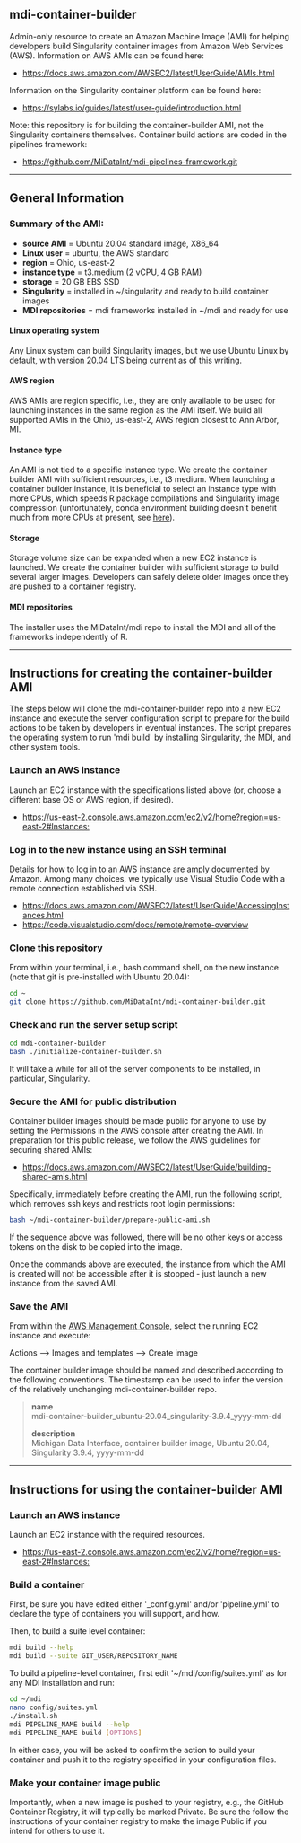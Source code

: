 ## mdi-container-builder

Admin-only resource to create an Amazon Machine Image (AMI) for helping 
developers build Singularity container images from Amazon Web Services (AWS).
Information on AWS AMIs can be found here:  

- <https://docs.aws.amazon.com/AWSEC2/latest/UserGuide/AMIs.html>

Information on the Singularity container platform can be found here:

- <https://sylabs.io/guides/latest/user-guide/introduction.html>

Note: this repository is for building the container-builder AMI,
not the Singularity containers themselves. Container build actions 
are coded in the pipelines framework:

- <https://github.com/MiDataInt/mdi-pipelines-framework.git>

---
## General Information

### Summary of the AMI:

- **source AMI** = Ubuntu 20.04 standard image, X86_64
- **Linux user** = ubuntu, the AWS standard
- **region** = Ohio, us-east-2
- **instance type** = t3.medium (2 vCPU, 4 GB RAM)
- **storage** = 20 GB EBS SSD
- **Singularity** = installed in ~/singularity and ready to build container images
- **MDI repositories** = mdi frameworks installed in ~/mdi and ready for use

#### Linux operating system

Any Linux system can build Singularity images, but we use Ubuntu Linux
by default, with version 20.04 LTS being current as of this writing.

#### AWS region

AWS AMIs are region specific, i.e., they are only available to be used
for launching instances in the same region as the AMI itself. We build all 
supported AMIs in the Ohio, us-east-2, AWS region closest to Ann Arbor, MI.

#### Instance type

An AMI is not tied to a specific instance type. We create the 
container builder AMI with sufficient resources, i.e., t3 medium.
When launching a container builder instance, it is beneficial to 
select an instance type with more CPUs, which speeds R package
compilations and Singularity image compression (unfortunately, 
conda environment building doesn't benefit much from more CPUs at present, 
see [here](https://www.anaconda.com/blog/how-we-made-conda-faster-4-7)).

#### Storage

Storage volume size can be expanded when a new EC2 instance is launched.
We create the container builder with sufficient storage to build
several larger images. Developers can safely delete older images once 
they are pushed to a container registry.

#### MDI repositories

The installer uses the MiDataInt/mdi repo to install the MDI and all
of the frameworks independently of R.

---
## Instructions for creating the container-builder AMI

The steps below will clone the mdi-container-builder repo into a new EC2 
instance and execute the server configuration script to prepare for 
the build actions to be taken by developers in eventual instances.
The script prepares the operating system to run 'mdi build' by
installing Singularity, the MDI, and other system tools. 

### Launch an AWS instance

Launch an EC2 instance with the specifications listed above (or, choose
a different base OS or AWS region, if desired).

- <https://us-east-2.console.aws.amazon.com/ec2/v2/home?region=us-east-2#Instances:>

### Log in to the new instance using an SSH terminal

Details for how to log in to an AWS instance are amply documented by Amazon.
Among many choices, we typically use Visual Studio Code with a remote connection 
established via SSH.

- <https://docs.aws.amazon.com/AWSEC2/latest/UserGuide/AccessingInstances.html>
- <https://code.visualstudio.com/docs/remote/remote-overview>

### Clone this repository

From within your terminal, i.e., bash command shell, on the new instance 
(note that git is pre-installed with Ubuntu 20.04):

```bash
cd ~
git clone https://github.com/MiDataInt/mdi-container-builder.git
```

### Check and run the server setup script

```bash
cd mdi-container-builder
bash ./initialize-container-builder.sh
```

It will take a while for all of the server components 
to be installed, in particular, Singularity.

### Secure the AMI for public distribution

Container builder images should be made public for anyone to use by
setting the Permissions in the AWS console after creating the AMI. 
In preparation for this public release, we follow the AWS guidelines
for securing shared AMIs:

- <https://docs.aws.amazon.com/AWSEC2/latest/UserGuide/building-shared-amis.html>

Specifically, immediately before creating the AMI, run the following script, 
which removes ssh keys and restricts root login permissions:

```bash
bash ~/mdi-container-builder/prepare-public-ami.sh
```

If the sequence above was followed, there will be no other keys or access 
tokens on the disk to be copied into the image.

Once the commands above are executed, the 
instance from which the AMI is created will not be accessible
after it is stopped - just launch a new instance from the saved AMI.

### Save the AMI

From within the [AWS Management Console](https://aws.amazon.com/console/), 
select the running EC2 instance and execute:

Actions --> Images and templates --> Create image

The container builder image should be named and described according to the following conventions. The timestamp can be used to infer the version of the 
relatively unchanging mdi-container-builder repo.

>**name**  
>mdi-container-builder_ubuntu-20.04_singularity-3.9.4_yyyy-mm-dd
>
>**description**  
>Michigan Data Interface, container builder image, Ubuntu 20.04, Singularity 3.9.4, yyyy-mm-dd

---
## Instructions for using the container-builder AMI

### Launch an AWS instance

Launch an EC2 instance with the required resources.

- <https://us-east-2.console.aws.amazon.com/ec2/v2/home?region=us-east-2#Instances:>

### Build a container

First, be sure you have edited either '_config.yml' and/or 'pipeline.yml'
to declare the type of containers you will support, and how.

Then, to build a suite level container:

```bash
mdi build --help
mdi build --suite GIT_USER/REPOSITORY_NAME
```

To build a pipeline-level container, first edit '~/mdi/config/suites.yml' as for
any MDI installation and run:

```bash
cd ~/mdi
nano config/suites.yml
./install.sh
mdi PIPELINE_NAME build --help
mdi PIPELINE_NAME build [OPTIONS]
```

In either case, you will be asked to confirm the action to build your container 
and push it to the registry specified in your configuration files.

### Make your container image public

Importantly, when a new image is pushed to your registry, e.g.,
the GitHub Container Registry, it will typically be marked Private.
Be sure the follow the instructions of your container registry
to make the image Public if you intend for others to use it.
